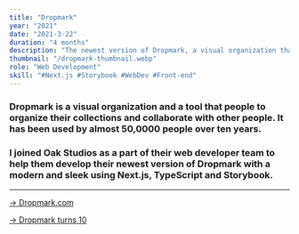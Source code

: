 ```yaml
---
title: "Dropmark"
year: "2021"
date: "2021-3-22"
duration: "4 months"
description: "The newest version of Dropmark, a visual organization that has been used by almost 50,0000 people."
thumbnail: "/dropmark-thumbnail.webp"
role: "Web Development"
skill: "#Next.js #Storybook #WebDev #Front-end"
---
```


### Dropmark is a visual organization and a tool that people to organize their collections and collaborate with other people. It has been used by almost 50,0000 people over ten years.

### I joined Oak Studios as a part of their web developer team to help them develop their newest version of Dropmark with a modern and sleek using Next.js, TypeScript and Storybook.

<hr/>

<a target="_blank" rel="noopener noreferrer" href="http://dropmark.com/"> -> Dropmark.com </a>

<a target="_blank" rel="noopener noreferrer" href="https://www.dropmark.com/ten/"> -> Dropmark turns 10 </a>
